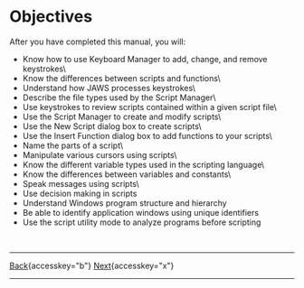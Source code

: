 # Objectives

After you have completed this manual, you will:

- Know how to use Keyboard Manager to add, change, and remove
  keystrokes\
- Know the differences between scripts and functions\
- Understand how JAWS processes keystrokes\
- Describe the file types used by the Script Manager\
- Use keystrokes to review scripts contained within a given script file\
- Use the Script Manager to create and modify scripts\
- Use the New Script dialog box to create scripts\
- Use the Insert Function dialog box to add functions to your scripts\
- Name the parts of a script\
- Manipulate various cursors using scripts\
- Know the different variable types used in the scripting language\
- Know the differences between variables and constants\
- Speak messages using scripts\
- Use decision making in scripts
- Understand Windows program structure and hierarchy
- Be able to identify application windows using unique identifiers
- Use the script utility mode to analyze programs before scripting

 

  ---------------------------------------------------------- -- ---------------------------------------------------
  [Back](javascript:window.history.go(-1);){accesskey="b"}      [Next](01-2_DefinitionOfTerms.htm){accesskey="x"}
  ---------------------------------------------------------- -- ---------------------------------------------------
